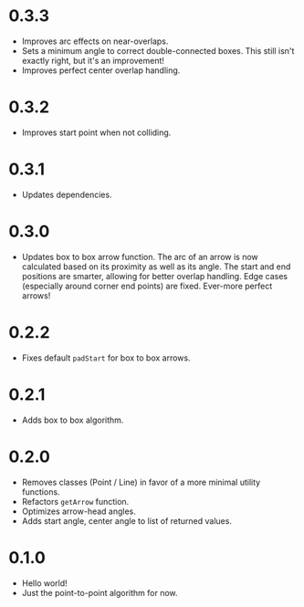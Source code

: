 # 0.3.3

- Improves arc effects on near-overlaps.
- Sets a minimum angle to correct double-connected boxes. This still isn't exactly right, but it's an improvement!
- Improves perfect center overlap handling.

# 0.3.2

- Improves start point when not colliding.

# 0.3.1

- Updates dependencies.

# 0.3.0

- Updates box to box arrow function. The arc of an arrow is now calculated based on its proximity as well as its angle. The start and end positions are smarter, allowing for better overlap handling. Edge cases (especially around corner end points) are fixed. Ever-more perfect arrows!

# 0.2.2

- Fixes default `padStart` for box to box arrows.

# 0.2.1

- Adds box to box algorithm.

# 0.2.0

- Removes classes (Point / Line) in favor of a more minimal utility functions.
- Refactors `getArrow` function.
- Optimizes arrow-head angles.
- Adds start angle, center angle to list of returned values.

# 0.1.0

- Hello world!
- Just the point-to-point algorithm for now.
